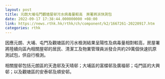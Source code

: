 ```yaml
---
layout: post
title: 元朗大埔屯門觀塘屋邨污水病毒量較高　房署將派快測包
date: 2022-09-17 17:38:44.000000000 +08:00
link: https://news.rthk.hk/rthk/ch/component/k2/1667261-20220917.htm
categories: rthk
---
```


因應元朗、大埔、屯門及觀塘區的污水檢測結果呈陽性及病毒量相對較高，房屋署將陸續向區內相關屋邨的居民、清潔工及物業管理員派發合共約29萬個快速抗原測試包，供自行檢測。

相關屋邨包括元朗區的天逸邨及天晴邨；大埔區的富蝶邨及廣福邨；屯門區的大興邨；以及觀塘區的安泰邨及順安邨。
